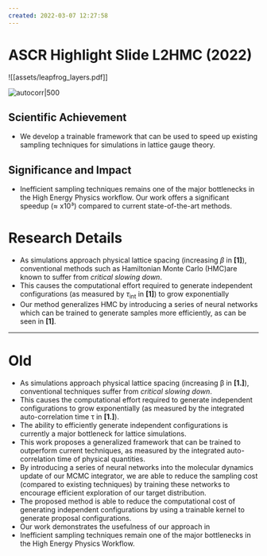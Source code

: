```yaml
---
created: 2022-03-07 12:27:58
---
```

# ASCR Highlight Slide L2HMC (2022)

![[assets/leapfrog_layers.pdf]]

![autocorr|500](assets/autocorr.png)

## Scientific Achievement
- We develop a trainable framework that can be used to speed up existing sampling techniques for simulations in lattice gauge theory. 

## Significance and Impact
- Inefficient sampling techniques remains one of the major bottlenecks in the High Energy Physics workflow. Our work offers a significant speedup (≈ x10³) compared to current state-of-the-art methods.

# Research Details
- As simulations approach physical lattice spacing (increasing $\beta$ in **[1]**), conventional methods such as Hamiltonian Monte Carlo (HMC)are known to suffer from _critical slowing down_.
- This causes the computational effort required to generate independent configurations (as measured by $\tau_{\mathrm{int}}$ in **[1]**) to grow exponentially
- Our method generalizes HMC by introducing a series of neural networks which can be trained to generate samples more efficiently, as can be seen in **[1]**.

---
# Old
- As simulations approach physical lattice spacing (increasing β in **[1.]**), conventional techniques suffer from *critical slowing down*.
- This causes the computational effort required to generate independent configurations to grow exponentially (as measured by the integrated auto-correlation time τ in **[1.]**). 
- The ability to efficiently generate independent configurations is currently a major bottleneck for lattice simulations. 
- This work proposes a generalized framework that can be trained to outperform current techniques, as measured by the integrated auto-correlation time of physical quantities.
- By introducing a series of neural networks into the molecular dynamics update of our MCMC integrator, we are able to reduce the sampling cost (compared to existing techniques) by training these networks to encourage efficient exploration of our target distribution.
- The proposed method is able to reduce the computational cost of generating independent configurations by using a trainable kernel to generate proposal configurations.
- Our work demonstrates the usefulness of our approach in 
- Inefficient sampling techniques remain one of the major bottlenecks in the High Energy Physics Workflow.
